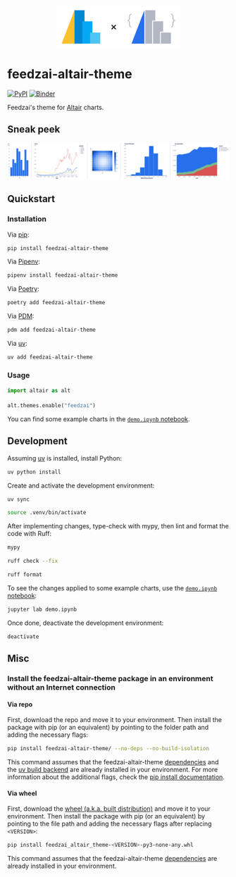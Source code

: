 <div align="center">
    <picture>
        <source media="(prefers-color-scheme: dark)" srcset="./assets/notebook_header_dark.svg" />
        <img alt="" src="./assets/notebook_header.svg" height="96" />
    </picture>
</div>

# feedzai-altair-theme

[![PyPI](https://img.shields.io/pypi/v/feedzai-altair-theme)](https://pypi.org/project/feedzai-altair-theme/) [![Binder](https://mybinder.org/badge_logo.svg)](https://mybinder.org/v2/gh/feedzai/feedzai-altair-theme/master?urlpath=/lab/tree/demo.ipynb)

Feedzai's theme for [Altair](https://github.com/altair-viz/altair) charts.

## Sneak peek

![Examples of charts with the feedzai-altair-theme applied](https://raw.githubusercontent.com/feedzai/feedzai-altair-theme/master/assets/header.svg)

## Quickstart

### Installation

Via [pip](https://github.com/pypa/pip):

```bash
pip install feedzai-altair-theme
```

Via [Pipenv](https://pipenv.pypa.io/):

```bash
pipenv install feedzai-altair-theme
```

Via [Poetry](https://python-poetry.org/):

```bash
poetry add feedzai-altair-theme
```

Via [PDM](https://pdm.fming.dev/):

```bash
pdm add feedzai-altair-theme
```

Via [uv](https://docs.astral.sh/uv/):

```bash
uv add feedzai-altair-theme
```

### Usage

```python
import altair as alt

alt.themes.enable("feedzai")
```

You can find some example charts in the [`demo.ipynb` notebook](demo.ipynb).

## Development

Assuming [uv](https://docs.astral.sh/uv/getting-started/installation/) is installed, install Python:

```bash
uv python install
```

Create and activate the development environment:

```bash
uv sync
```

```bash
source .venv/bin/activate
```

After implementing changes, type-check with mypy, then lint and format the code with Ruff:

```bash
mypy
```

```bash
ruff check --fix
```

```bash
ruff format
```

To see the changes applied to some example charts, use the [`demo.ipynb` notebook](demo.ipynb):

```bash
jupyter lab demo.ipynb
```

Once done, deactivate the development environment:

```bash
deactivate
```

## Misc

### Install the feedzai-altair-theme package in an environment without an Internet connection

#### Via repo

First, download the repo and move it to your environment. Then install the package with pip (or an equivalent) by pointing to the folder path and adding the necessary flags:

```bash
pip install feedzai-altair-theme/ --no-deps --no-build-isolation
```

This command assumes that the feedzai-altair-theme [dependencies](https://github.com/feedzai/feedzai-altair-theme/blob/master/pyproject.toml) and the [uv build backend](https://docs.astral.sh/uv/concepts/build-backend/) are already installed in your environment. For more information about the additional flags, check the [pip install documentation](https://pip.pypa.io/en/stable/cli/pip_install/).

#### Via wheel

First, download the [wheel (a.k.a. built distribution)](https://pypi.org/project/feedzai-altair-theme/#files) and move it to your environment. Then install the package with pip (or an equivalent) by pointing to the file path and adding the necessary flags after replacing `<VERSION>`:

```bash
pip install feedzai_altair_theme-<VERSION>-py3-none-any.whl
```

This command assumes that the feedzai-altair-theme [dependencies](https://github.com/feedzai/feedzai-altair-theme/blob/master/pyproject.toml) are already installed in your environment.
